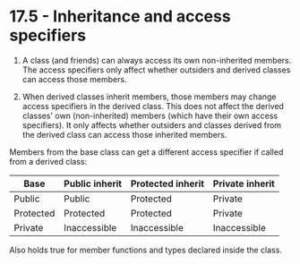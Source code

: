 # 17.5 - Inheritance and access specifiers

1. A class (and friends) can always access its own non-inherited members. The access
   specifiers only affect whether outsiders and derived classes can access those members.

2. When derived classes inherit members, those members may change access specifiers in the
   derived class. This does not affect the derived classes' own (non-inherited) members
   (which have their own access specifiers). It only affects whether outsiders and classes
   derived from the derived class can access those inherited members.

Members from the base class can get a different access specifier if called from a derived
class:

| Base           | Public inherit | Protected inherit | Private inherit |
|----------------|----------------|-------------------|-----------------|
| Public         | Public         | Protected         | Private         |
| Protected      | Protected      | Protected         | Private         |
| Private        | Inaccessible   | Inaccessible      | Inaccessible    |

Also holds true for member functions and types declared inside the class.

